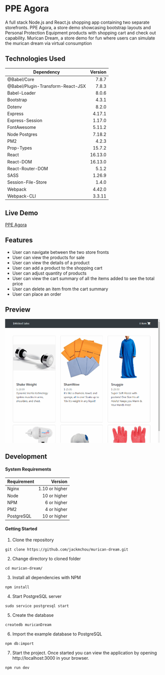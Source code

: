 # PPE Agora
A full stack Node.js and React.js shopping app containing two separate storefronts. PPE Agora, a store demo showcasing bootstrap layouts and Personal Protection Equipment products with shopping cart and check out capability. Murican Dream, a store demo for fun where users can simulate the murican dream via virtual consumption

## Technologies Used
|             Dependency             |   Version   |
|------------------------------------|------------:|
| @Babel/Core                        |    7.8.7    |
| @Babel/Plugin-Transform-React-JSX  |    7.8.3    |
| Babel-Loader                       |    8.0.6    |
| Bootstrap                          |    4.3.1    |
| Dotenv                             |    8.2.0    |
| Express                            |    4.17.1   |
| Express-Session                    |    1.17.0   |
| FontAwesome                        |    5.11.2   |
| Node Postgres                      |    7.18.2   |
| PM2                                |    4.2.3    |
| Prop-Types                         |   15.7.2    |
| React                              |   16.13.0   |
| React-DOM                          |   16.13.0   |
| React-Router-DOM                   |    5.1.2    |
| SASS                               |    1.26.9   |
| Session-File-Store                 |    1.4.0    |
| Webpack                            |    4.42.0   |
| Webpack-CLI                        |    3.3.11   |
## Live Demo
[PPE Agora](https://ppe-agora.jackmchou.com/)
## Features
- User can navigate between the two store fronts
- User can view the products for sale
- User can view the details of a product
- User can add a product to the shopping cart
- User can adjust quantity of products
- User can view the cart summary of all the items added to see the total price
- User can delete an item from the cart summary
- User can place an order
## Preview
![PPE Agora Preview](preview.gif "PPE Preview")
## Development
#### System Requirements
|   Requirement   |     Version      |
|-----------------|-----------------:|
| Nginx           |  1.10 or higher  |
| Node            |   10 or higher   |
| NPM             |    6 or higher   |
| PM2             |    4 or higher   |
| PostgreSQL      |   10 or higher   |
#### Getting Started
1. Clone the repository
  ```shell
  git clone https://github.com/jackmchou/murican-dream.git
  ```
2. Change directory to cloned folder
  ```shell
  cd murican-dream/
  ```
3. Install all dependencies with NPM
  ```shell
  npm install
  ```
4. Start PostgreSQL server
  ```shell
  sudo service postgresql start
  ```
5. Create the database
  ```shell
  createdb muricanDream
  ```
6. Import the example database to PostgreSQL
  ```shell
  npm db:import
  ```
7. Start the project. Once started you can view the application by opening http://localhost:3000 in your browser.
  ```shell
  npm run dev
  ```